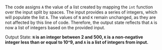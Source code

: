 The code assigns `A` the value of a list created by mapping the `int` function over the input split by spaces. The input provides a series of integers, which will populate the list `A`. The values of `N` and `K` remain unchanged, as they are not affected by this line of code. Therefore, the output state reflects that `A` is now a list of integers based on the provided input.

Output State: **`N` is an integer between 2 and 500, `K` is a non-negative integer less than or equal to 10^9, and `A` is a list of integers from input.**
